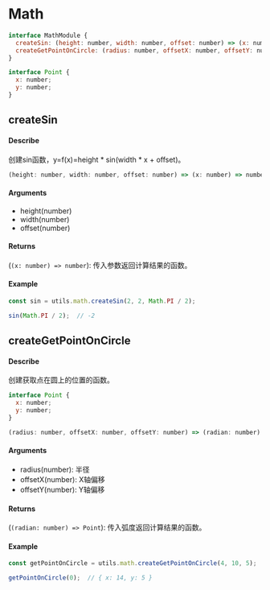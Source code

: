 # Math
```js
interface MathModule {
  createSin: (height: number, width: number, offset: number) => (x: number) => number;
  createGetPointOnCircle: (radius: number, offsetX: number, offsetY: number) => (radian: number) => Point;
}

interface Point {
  x: number;
  y: number;
}
```

## createSin
#### Describe
创建sin函数，y=f(x)=height \* sin(width \* x + offset)。
```js
(height: number, width: number, offset: number) => (x: number) => number;
```

#### Arguments
  - height(number)
  - width(number)
  - offset(number)

#### Returns
(```(x: number) => number```): 传入参数返回计算结果的函数。

#### Example
```js
const sin = utils.math.createSin(2, 2, Math.PI / 2);

sin(Math.PI / 2);  // -2
```

## createGetPointOnCircle
#### Describe
创建获取点在圆上的位置的函数。
```js
interface Point {
  x: number;
  y: number;
}

(radius: number, offsetX: number, offsetY: number) => (radian: number) => Point;
```

#### Arguments
  - radius(number): 半径
  - offsetX(number): X轴偏移
  - offsetY(number): Y轴偏移

#### Returns
(```(radian: number) => Point```): 传入弧度返回计算结果的函数。

#### Example
```js
const getPointOnCircle = utils.math.createGetPointOnCircle(4, 10, 5);

getPointOnCircle(0);  // { x: 14, y: 5 }
```
